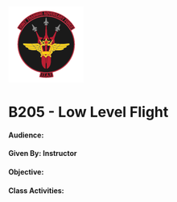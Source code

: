 ![JTAF Logo](../img/Logo.png)

# B205 - Low Level Flight

#### Audience:
#### Given By: Instructor
#### Objective:

#### Class Activities: